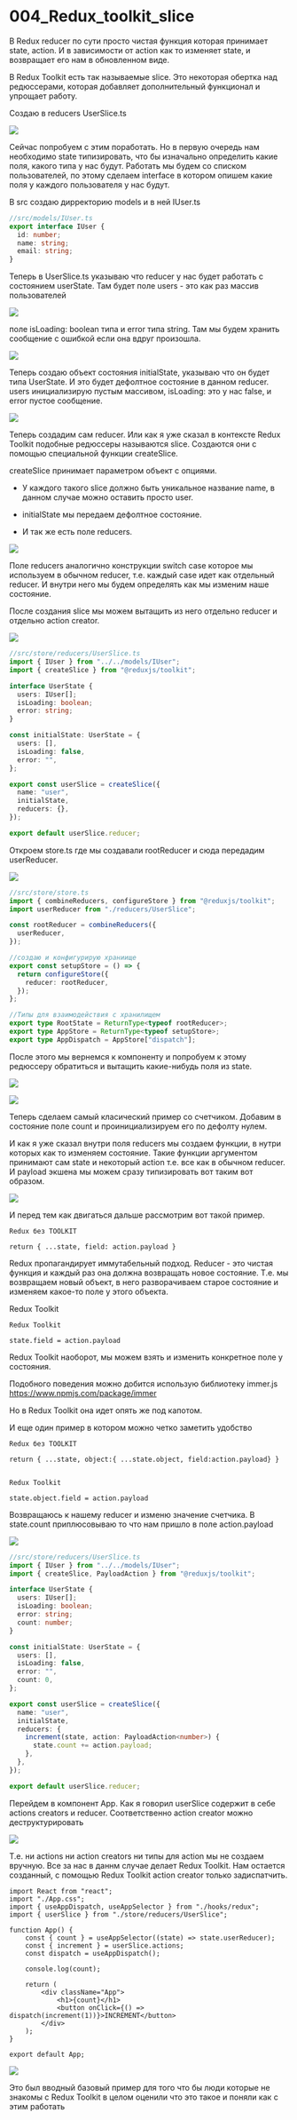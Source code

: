 # 004_Redux_toolkit_slice

В Redux reducer по сути просто чистая функция которая принимает state, action. И в зависимости от action как то изменяет state, и возвращает его нам в обновленном виде.

В Redux Toolkit есть так называемые slice. Это некоторая обертка над редюссерами, которая добавляет дополнительный функционал и упрощает работу. 

Создаю в reducers UserSlice.ts

![](img/001.jpg)


Сейчас попробуем с этим поработать. Но в первую очередь нам необходимо state типизировать, что бы изначально определить какие поля, какого типа у нас будут. Работать мы будем со списком пользователей, по этому сделаем interface в котором опишем какие поля у каждого пользователя у нас будут.

В src создаю дирректорию models и в ней IUser.ts

```ts
//src/models/IUser.ts
export interface IUser {
  id: number;
  name: string;
  email: string;
}

```

Теперь в UserSlice.ts указываю что reducer у нас будет работать с состоянием userState. Там будет поле users - это как раз массив пользователей

![](img/002.jpg)

поле isLoading: boolean типа и error типа string. Там мы будем хранить сообщение с ошибкой если она вдруг произошла.

![](img/003.jpg)

Теперь создаю объект состояния initialState, указываю что он будет типа UserState. И это будет дефолтное состояние в данном reducer. users инициализирую пустым массивом, isLoading: это у нас false, и error пустое сообщение.

![](img/004.jpg)

Теперь создадим сам reducer. Или как я уже сказал в контексте Redux Toolkit подобные редюссеры называются slice. Создаются они с помощью специальной функции createSlice. 

createSlice принимает параметром объект с опциями. 

* У каждого такого slice должно быть уникальное название name, в данном случае можно оставить просто user. 

* initialState мы передаем дефолтное состояние. 

* И так же есть поле reducers.

![](img/005.jpg)

Поле reducers аналогично конструкции switch case которое мы используем в обычном reducer, т.е. каждый case идет как отдельный reducer. И внутри него мы будем определять как мы изменим наше состояние.

После создания slice мы можем вытащить из него отдельно reducer и отдельно action creator.

![](img/006.jpg)

```ts
//src/store/reducers/UserSlice.ts
import { IUser } from "../../models/IUser";
import { createSlice } from "@reduxjs/toolkit";

interface UserState {
  users: IUser[];
  isLoading: boolean;
  error: string;
}

const initialState: UserState = {
  users: [],
  isLoading: false,
  error: "",
};

export const userSlice = createSlice({
  name: "user",
  initialState,
  reducers: {},
});

export default userSlice.reducer;

```

Откроем store.ts где мы создавали rootReducer и сюда передадим userReducer.

![](img/007.jpg)

```ts
//src/store/store.ts
import { combineReducers, configureStore } from "@reduxjs/toolkit";
import userReducer from "./reducers/UserSlice";

const rootReducer = combineReducers({
  userReducer,
});

//создаю и конфигурирую храниище
export const setupStore = () => {
  return configureStore({
    reducer: rootReducer,
  });
};

//Типы для взаимодействия с хранилищем
export type RootState = ReturnType<typeof rootReducer>;
export type AppStore = ReturnType<typeof setupStore>;
export type AppDispatch = AppStore["dispatch"];

```

После этого мы вернемся к компоненту  и попробуем к этому редюссеру обратиться и вытащить какие-нибудь поля из state.

![](img/008.jpg)

![](img/009.jpg)


Теперь сделаем самый класический пример со счетчиком. Добавим в состояние поле count и проинициализируем его по дефолту нулем.

И как я уже сказал внутри поля reducers мы создаем функции, в нутри которых как то изменяем состояние. Такие функции аргументом принимают сам state и некоторый action т.е. все как в обычном reducer. И payload экшена мы можем сразу типизировать вот таким вот образом.

![](img/010.jpg)

И перед тем как двигаться дальше рассмотрим вот такой пример.

```
Redux без TOOLKIT

return { ...state, field: action.payload }

```

Redux пропагандирует иммутабельный подход. Reducer - это чистая функция и каждый раз она должна возвращать новое состояние. Т.е. мы возвращаем новый объект, в него разворачиваем старое состояние и изменяем какое-то поле у этого объекта.

Redux Toolkit

```
Redux Toolkit

state.field = action.payload

```

Redux Toolkit наоборот, мы можем взять и изменить конкретное поле у состояния.

Подобного поведения можно добится использую библиотеку immer.js <https://www.npmjs.com/package/immer>

Но в Redux Toolkit она идет опять же под капотом.

И еще один пример в котором можно четко заметить удобство

```
Redux без TOOLKIT

return { ...state, object:{ ...state.object, field:action.payload} }


Redux Toolkit

state.object.field = action.payload

```

Возвращаюсь к нашему reducer и изменю значение счетчика. В state.count приплюсовываю то что нам пришло в поле action.payload

![](img/011.jpg)

```ts
//src/store/reducers/UserSlice.ts
import { IUser } from "../../models/IUser";
import { createSlice, PayloadAction } from "@reduxjs/toolkit";

interface UserState {
  users: IUser[];
  isLoading: boolean;
  error: string;
  count: number;
}

const initialState: UserState = {
  users: [],
  isLoading: false,
  error: "",
  count: 0,
};

export const userSlice = createSlice({
  name: "user",
  initialState,
  reducers: {
    increment(state, action: PayloadAction<number>) {
      state.count += action.payload;
    },
  },
});

export default userSlice.reducer;

```

Перейдем в компонент App. Как я говорил userSlice содержит в себе actions creators и reducer. Соответственно action creator можно деструктурировать

![](img/012.jpg)



Т.е. ни actions ни action creators ни типы для action мы не создаем вручную. Все за нас в даннм случае делает Redux Toolkit. Нам остается созданный, с помощью Redux Toolkit action creator только задиспатчить.

```tsx
import React from "react";
import "./App.css";
import { useAppDispatch, useAppSelector } from "./hooks/redux";
import { userSlice } from "./store/reducers/UserSlice";

function App() {
    const { count } = useAppSelector((state) => state.userReducer);
    const { increment } = userSlice.actions;
    const dispatch = useAppDispatch();

    console.log(count);

    return (
        <div className="App">
            <h1>{count}</h1>
            <button onClick={() => dispatch(increment(1))}>INCREMENT</button>
        </div>
    );
}

export default App;

```

![](img/013.jpg)

Это был вводный базовый пример для того что бы люди которые не знакомы с Redux Toolkit в целом оценили что это такое и поняли как с этим работать







